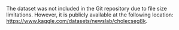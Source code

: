 The dataset was not included in the Git repository due to file size limitations. However, it is publicly available at the following location: https://www.kaggle.com/datasets/newslab/cholecseg8k.

